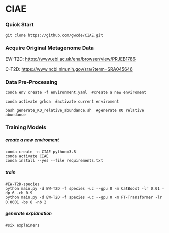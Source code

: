 # CIAE
### Quick Start

```
git clone https://github.com/gwcde/CIAE.git
```

### Acquire Original Metagenome Data

EW-T2D: https://www.ebi.ac.uk/ena/browser/view/PRJEB1786

C-T2D: https://www.ncbi.nlm.nih.gov/sra/?term=SRA045646

### Data Pre-Processing

```
conda env create -f environment.yaml  #create a new enviroment 

conda activate grkoa  #activate current enviroment

bash generate_KO_relative_abundance.sh  #generate KO relative abundance
```

### Training Models

##### create a new enviroment

```
conda create -n CIAE python=3.8
conda activate CIAE
conda install --yes --file requirements.txt
```

##### train

```
#EW-T2D-species
python main.py -d EW-T2D -f species -uc --gpu 0 -m CatBoost -lr 0.01 -dp 6 -cb 0.9
python main.py -d EW-T2D -f species -uc --gpu 0 -m FT-Transformer -lr 0.0001 -bs 8 -nb 2
```

##### generate explanation

```
#six explainers

```

